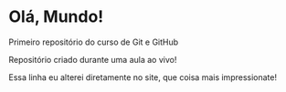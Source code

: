 # Olá, Mundo!
 Primeiro repositório do curso de Git e GitHub

Repositório criado durante uma aula ao vivo!

Essa linha eu alterei diretamente no site, que coisa mais impressionate!
